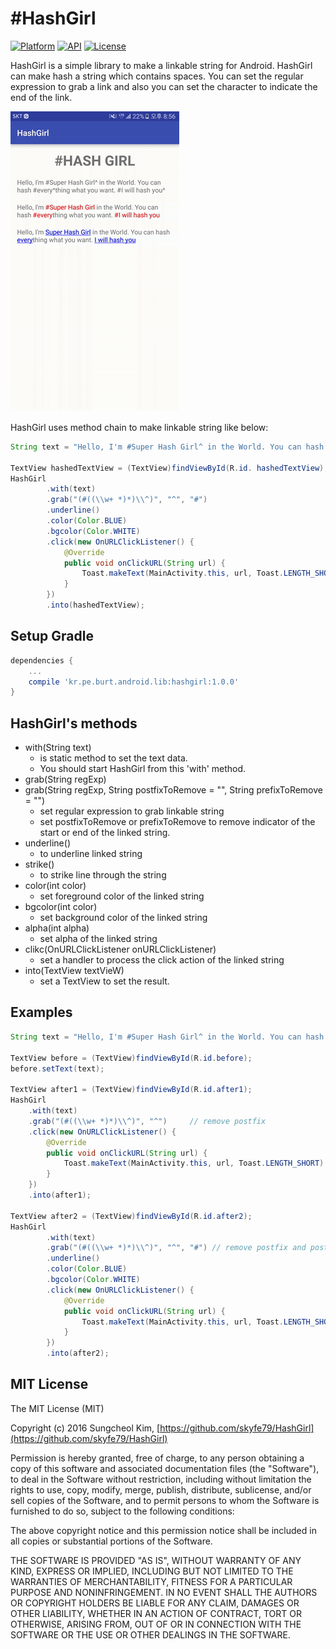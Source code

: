 # #HashGirl

[![Platform](https://img.shields.io/badge/platform-android-green.svg)](http://developer.android.com/index.html)
[![API](https://img.shields.io/badge/API-7%2B-brightgreen.svg?style=flat)](https://android-arsenal.com/api?level=7)
[![License](https://img.shields.io/badge/License-MIT-blue.svg?style=flat)](http://opensource.org/licenses/MIT)

HashGirl is a simple library to make a linkable string for Android. HashGirl can make hash a string which contains spaces. You can set the regular expression to grab a link and also you can set the character to indicate the end of the link.

![](art/hashgirl.gif)

HashGirl uses method chain to make linkable string like below:

```java
String text = "Hello, I'm #Super Hash Girl^ in the World. You can hash #every^thing what you want. #I will hash you^";

TextView hashedTextView = (TextView)findViewById(R.id. hashedTextView);
HashGirl
        .with(text)
        .grab("(#((\\w+ *)*)\\^)", "^", "#")
        .underline()
        .color(Color.BLUE)
        .bgcolor(Color.WHITE)
        .click(new OnURLClickListener() {
            @Override
            public void onClickURL(String url) {
                Toast.makeText(MainActivity.this, url, Toast.LENGTH_SHORT).show();
            }
        })
        .into(hashedTextView);
```

## Setup Gradle

```gradle
dependencies {
    ...
    compile 'kr.pe.burt.android.lib:hashgirl:1.0.0'
}
```

## HashGirl's methods

* with(String text)
	* is static method to set the text data.
	* You should start HashGirl from this 'with' method.
* grab(String regExp)
* grab(String regExp, String postfixToRemove = "", String prefixToRemove = "")
	* set regular expression to grab linkable string
	* set postfixToRemove or prefixToRemove to remove indicator of the start or end of the linked string.
* underline()
	* to underline linked string
* strike()
	* to strike line through the string   
* color(int color)
	* set foreground color of the linked string
* bgcolor(int color)
	* set background color of the linked string
* alpha(int alpha)
	* set alpha of the linked string
* clikc(OnURLClickListener onURLClickListener)
	* set a handler to process the click action of the linked string
* into(TextView textVieW)
	* set a TextView to set the result.   

## Examples

```java
String text = "Hello, I'm #Super Hash Girl^ in the World. You can hash #every^thing what you want. #I will hash you^";

TextView before = (TextView)findViewById(R.id.before);
before.setText(text);

TextView after1 = (TextView)findViewById(R.id.after1);
HashGirl
    .with(text)
    .grab("(#((\\w+ *)*)\\^)", "^")		// remove postfix
    .click(new OnURLClickListener() {
        @Override
        public void onClickURL(String url) {
            Toast.makeText(MainActivity.this, url, Toast.LENGTH_SHORT).show();
        }
    })
    .into(after1);

TextView after2 = (TextView)findViewById(R.id.after2);
HashGirl
        .with(text)
        .grab("(#((\\w+ *)*)\\^)", "^", "#") // remove postfix and postfix
        .underline()
        .color(Color.BLUE)
        .bgcolor(Color.WHITE)
        .click(new OnURLClickListener() {
            @Override
            public void onClickURL(String url) {
                Toast.makeText(MainActivity.this, url, Toast.LENGTH_SHORT).show();
            }
        })
        .into(after2);
```

## MIT License

The MIT License (MIT)

Copyright (c) 2016 Sungcheol Kim, [https://github.com/skyfe79/HashGirl](https://github.com/skyfe79/HashGirl)

Permission is hereby granted, free of charge, to any person obtaining a copy
of this software and associated documentation files (the "Software"), to deal
in the Software without restriction, including without limitation the rights
to use, copy, modify, merge, publish, distribute, sublicense, and/or sell
copies of the Software, and to permit persons to whom the Software is
furnished to do so, subject to the following conditions:

The above copyright notice and this permission notice shall be included in all
copies or substantial portions of the Software.

THE SOFTWARE IS PROVIDED "AS IS", WITHOUT WARRANTY OF ANY KIND, EXPRESS OR
IMPLIED, INCLUDING BUT NOT LIMITED TO THE WARRANTIES OF MERCHANTABILITY,
FITNESS FOR A PARTICULAR PURPOSE AND NONINFRINGEMENT. IN NO EVENT SHALL THE
AUTHORS OR COPYRIGHT HOLDERS BE LIABLE FOR ANY CLAIM, DAMAGES OR OTHER
LIABILITY, WHETHER IN AN ACTION OF CONTRACT, TORT OR OTHERWISE, ARISING FROM,
OUT OF OR IN CONNECTION WITH THE SOFTWARE OR THE USE OR OTHER DEALINGS IN THE
SOFTWARE.
